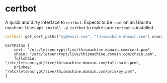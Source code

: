 # certbot

A quick and dirty interface to `certbot`. Expects to be `root` on an Ubuntu machine. Uses `apt install -y certbot` to make sure `certbot` is installed.

```rust
certbot::get_cert_paths("my@email.com", "thismachine.domain.com").unwrap();
```

```
CertPaths {
    cert: "/etc/letsencrypt/live/thismachine.domain.com/cert.pem",
    chain: "/etc/letsencrypt/live/thismachine.domain.com/chain.pem",
    fullchain: "/etc/letsencrypt/live/thismachine.domain.com/fullchain.pem",
    privkey: "/etc/letsencrypt/live/thismachine.domain.com/privkey.pem",
}
```
